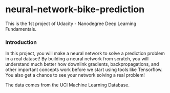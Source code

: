 # neural-network-bike-prediction

This is the 1st project of Udacity - Nanodegree Deep Learning Fundamentals.

### Introduction

In this project, you will make a neural network to solve a prediction problem in a real dataset! By building a neural network from scratch, you will understand much better how downlink gradients, backpropagations, and other important concepts work before we start using tools like Tensorflow. You also get a chance to see your network solving a real problem!

The data comes from the UCI Machine Learning Database.